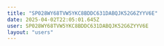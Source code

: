 ```yaml
---
title: "SP028WY68TVW5YKC8BDDC631DABQJK52G6ZYYV6E"
date: 2025-04-02T22:05:01.645Z
user: SP028WY68TVW5YKC8BDDC631DABQJK52G6ZYYV6E
layout: "users"
---
```

    